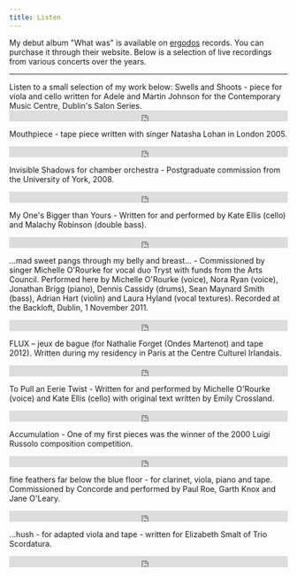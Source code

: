 ```yaml
---
title: Listen
---
```

My debut album "What was" is available on [ergodos](http://www.ergodos.ie) records. You can purchase it through their website. Below is a selection of live recordings from various concerts over the years. 
<hr>
Listen to a small selection of my work below:
Swells and Shoots - piece for viola and cello written for Adele and Martin Johnson for the Contemporary Music Centre, Dublin's Salon Series.
<iframe width="100%" height="20" scrolling="no" frameborder="no" src="https://w.soundcloud.com/player/?url=https%3A//api.soundcloud.com/tracks/317401558&amp;color=ff5500&amp;inverse=false&amp;auto_play=false&amp;show_user=true"></iframe>

Mouthpiece - tape piece written with singer Natasha Lohan in London 2005.
<iframe width="100%" height="20" scrolling="no" frameborder="no" src="https://w.soundcloud.com/player/?url=https%3A//api.soundcloud.com/tracks/3889171&amp;color=ff5500&amp;inverse=false&amp;auto_play=false&amp;show_user=true"></iframe>

Invisible Shadows for chamber orchestra - Postgraduate commission from the University of York, 2008.
<iframe width="100%" height="20" scrolling="no" frameborder="no" src="https://w.soundcloud.com/player/?url=https%3A//api.soundcloud.com/tracks/3886105&amp;color=ff5500&amp;inverse=false&amp;auto_play=false&amp;show_user=true"></iframe>

My One's Bigger than Yours - Written for and performed by Kate Ellis (cello) and Malachy Robinson (double bass).
<iframe width="100%" height="20" scrolling="no" frameborder="no" src="https://w.soundcloud.com/player/?url=https%3A//api.soundcloud.com/tracks/18513318&amp;color=ff5500&amp;inverse=false&amp;auto_play=false&amp;show_user=true"></iframe>

...mad sweet pangs through my belly and breast... - Commissioned by singer Michelle O'Rourke for vocal duo Tryst with funds from the Arts Council. Performed here by Michelle O'Rourke (voice), Nora Ryan (voice), Jonathan Brigg (piano), Dennis Cassidy (drums), Sean Maynard Smith (bass), Adrian Hart (violin) and Laura Hyland (vocal textures). Recorded at the Backloft, Dublin, 1 November 2011. 
<iframe width="100%" height="20" scrolling="no" frameborder="no" src="https://w.soundcloud.com/player/?url=https%3A//api.soundcloud.com/tracks/27741037&amp;color=ff5500&amp;inverse=false&amp;auto_play=false&amp;show_user=true"></iframe>

FLUX – jeux de bague (for Nathalie Forget (Ondes Martenot) and tape 2012). Written during my residency in Paris at the Centre Culturel Irlandais.
<iframe width="100%" height="20" scrolling="no" frameborder="no" src="https://w.soundcloud.com/player/?url=https%3A//api.soundcloud.com/tracks/46465532&amp;color=ff5500&amp;inverse=false&amp;auto_play=false&amp;show_user=true"></iframe>

To Pull an Eerie Twist - Written for and performed by Michelle O'Rourke (voice) and Kate Ellis (cello) with original text written by Emily Crossland.
<iframe width="100%" height="20" scrolling="no" frameborder="no" src="https://w.soundcloud.com/player/?url=https%3A//api.soundcloud.com/tracks/18513317&amp;color=ff5500&amp;inverse=false&amp;auto_play=false&amp;show_user=true"></iframe>

Accumulation - One of my first pieces was the winner of the 2000 Luigi Russolo composition competition. 
<iframe width="100%" height="20" scrolling="no" frameborder="no" src="https://w.soundcloud.com/player/?url=https%3A//api.soundcloud.com/tracks/3891674&amp;color=ff5500&amp;inverse=false&amp;auto_play=false&amp;show_user=true"></iframe>

fine feathers far below the blue floor - for clarinet, viola, piano and tape. Commissioned by Concorde and performed by Paul Roe, Garth Knox and Jane O'Leary.
<iframe width="100%" height="20" scrolling="no" frameborder="no" src="https://w.soundcloud.com/player/?url=https%3A//api.soundcloud.com/tracks/22804108&amp;color=ff5500&amp;inverse=false&amp;auto_play=false&amp;show_user=true"></iframe>

...hush - for adapted viola and tape - written for Elizabeth Smalt of Trio Scordatura.
<iframe width="100%" height="20" scrolling="no" frameborder="no" src="https://w.soundcloud.com/player/?url=https%3A//api.soundcloud.com/tracks/3887520&amp;color=ff5500&amp;inverse=false&amp;auto_play=false&amp;show_user=true"></iframe>